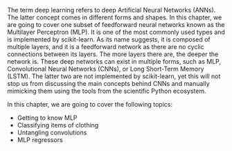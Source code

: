 The term deep learning refers to deep Artificial Neural Networks (ANNs). The latter concept comes in different forms and shapes. In this chapter, we are going to cover one subset of feedforward neural networks known as the Multilayer Perceptron (MLP). It is one of the most commonly used types and is implemented by scikit-learn. As its name suggests, it is composed of multiple layers, and it is a feedforward network as there are no cyclic connections between its layers. The more layers there are, the deeper the network is. These deep networks can exist in multiple forms, such as MLP, Convolutional Neural Networks (CNNs), or Long Short-Term Memory (LSTM). The latter two are not implemented by scikit-learn, yet this will not stop us from discussing the main concepts behind CNNs and manually mimicking them using the tools from the scientific Python ecosystem.

In this chapter, we are going to cover the following topics:

- Getting to know MLP
- Classifying items of clothing
- Untangling convolutions
- MLP regressors
